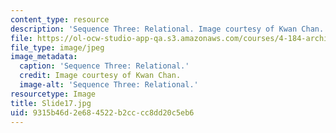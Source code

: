 ```yaml
---
content_type: resource
description: 'Sequence Three: Relational. Image courtesy of Kwan Chan.'
file: https://ol-ocw-studio-app-qa.s3.amazonaws.com/courses/4-184-architectural-design-workshop-collage-method-and-form-spring-2004/9315b46d2e684522b2cccc8dd20c5eb6_Slide17.jpg
file_type: image/jpeg
image_metadata:
  caption: 'Sequence Three: Relational.'
  credit: Image courtesy of Kwan Chan.
  image-alt: 'Sequence Three: Relational.'
resourcetype: Image
title: Slide17.jpg
uid: 9315b46d-2e68-4522-b2cc-cc8dd20c5eb6
---
```

